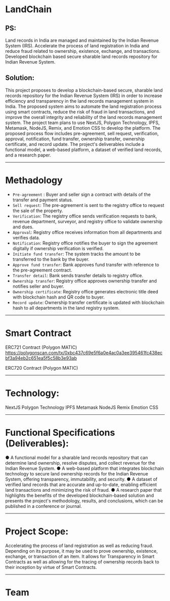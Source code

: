 # LandChain

## PS:

Land records in India are managed and maintained by the Indian Revenue System (IRS). Accelerate the process of land registration in India and reduce fraud related to ownership, existence, exchange, and transactions. Developed blockchain based secure sharable land records repository for Indian Revenue System.

## Solution:

This project proposes to develop a blockchain-based secure, sharable land records repository for the Indian Revenue System (IRS) in order to increase efficiency and transparency in the land records management system in India. The proposed system aims to automate the land registration process using smart contracts, reduce the risk of fraud in land transactions, and improve the overall integrity and reliability of the land records management system. The project team plans to use NextJS, Polygon Technology, IPFS, Metamask, NodeJS, Remix, and Emotion CSS to develop the platform. The proposed process flow includes pre-agreement, sell request, verification, approval, notification, fund transfer, ownership transfer, ownership certificate, and record update. The project's deliverables include a functional model, a web-based platform, a dataset of verified land records, and a research paper.

<hr/>

# Methadology

- `Pre-agreement` : Buyer and seller sign a contract with details of the transfer and payment status.
- `Sell request`: The pre-agreement is sent to the registry office to request the sale of the property.
- `Verification`: The registry office sends verification requests to bank, revenue department, surveyor, and registry office to validate ownership and dues.
- `Approval`: Registry office receives information from all departments and verifies data.
- `Notification`: Registry office notifies the buyer to sign the agreement digitally if ownership verification is verified.
- `Initiate fund transfer`: The system tracks the amount to be transferred to the bank by the buyer.
- `Approve fund transfer`: Bank approves fund transfer with reference to the pre-agreement contract.
- `Transfer detail`: Bank sends transfer details to registry office.
- `Ownership transfer`: Registry office approves ownership transfer and notifies seller and buyer.
- `Ownership certificate`: Registry office generates electronic title deed with blockchain hash and QR code to buyer.
- `Record update`: Ownership transfer certificate is updated with blockchain hash to all departments in the land registry system.

<hr/>

# Smart Contract

ERC721 Contract (Polygon MATIC)
https://polygonscan.com/tx/0xbc437c69e5f6a0e4ac0a3ee395461fc438ecbf3a94eb2c651ea5f5c58b3e93ab

ERC720 Contract (Polygon MATIC)

<hr/>

# Technology:

NextJS
Polygon Technology
IPFS
Metamask
NodeJS
Remix
Emotion CSS

<hr/>

# Functional Specifications (Deliverables):

● A functional model for a sharable land records repository that can determine land
ownership, resolve disputes, and collect revenue for the Indian Revenue System.
● A web-based platform that integrates blockchain technology to secure land
ownership records for the Indian Revenue System, offering transparency,
immutability, and security.
● A dataset of verified land records that are accurate and up-to-date, enabling
efficient land transactions and minimizing the risk of fraud.
● A research paper that highlights the benefits of the developed blockchain-based
solution and presents the project's methodology, results, and conclusions, which
can be published in a conference or journal.

<hr/>

# Project Scope:

Accelerating the process of land registration as well as reducing fraud. Depending on its
purpose, it may be used to prove ownership, existence, exchange, or transaction of an
item. It allows for Transparency in Smart Contracts as well as allowing for the tracing of
ownership records back to their inception by virtue of Smart Contracts.

<hr/>

# Team

<!-- {
  "_id": {
    "$oid": "643aa7040c875b4e22d36dfc"
  },
  "tokenID": 1234,
  "propertyID": 1234,
  "Survey_number": 21234,
  "Area": 2345,
  "request": true,
  "Buyer_name": "xyz",
  "InspectorName": "xyz",
  "ownerAddress": "0xA2bB6955EB5Ec0d999523d72F8d50f15A35cE242",
  "Buyer_address": "0x7ED790A1Ac108b9A50e24f5c5E061df59e3673a7",
  "Document_Access": "0xA2bB6955EB5Ec0d999523d72F8d50f15A35cE242",
  "tokensend": "finish",
  "ProcessStatus": 4,
  "Document_Verify": "process",
  "Transaction": "wait",
  "Ownership_Transfer": "wait",
  "Price": 12345,
  "ImageURL": "https://cdn.pixabay.com/photo/2015/10/05/14/50/farm-972717__340.jpg",
  "DocumentURL": "https://metamask.io/files/LeastAuthority-MetaMask-Audit-Report.pdf",
  "owner": "Owner"
}

 -->

 <!-- {
  "_id": {
    "$oid": "6442e0712f9b69be5b9c10f8"
  },
  "tokenID": 789,
  "propertyID": 789,
  "Survey_number": 789,
  "Area": 789,
  "request": true,
  "Buyer_name": "xyz",
  "InspectorName": "xyz",
  "ownerAddress": "0x7ED790A1Ac108b9A50e24f5c5E061df59e3673a7",
  "Buyer_address": "0xA2bB6955EB5Ec0d999523d72F8d50f15A35cE242",
  "Document_Access": "0xA2bB6955EB5Ec0d999523d72F8d50f15A35cE242",
  "tokensend": "finish",
  "ProcessStatus": 2,
  "Document_Verify": "process",
  "Transaction": "wait",
  "Ownership_Transfer": "wait",
  "Price": 123456,
  "ImageURL": "https://cdn.pixabay.com/photo/2015/10/05/14/50/farm-972717__340.jpg",
  "DocumentURL": "https://metamask.io/files/LeastAuthority-MetaMask-Audit-Report.pdf",
  "owner": "Ayush"
} 



{
  "owner": "Ayush",
  "City": "Nagpur",
  "State": "Maharashtra",
  "Area": "50",
  "pricePerSqFeet": "1000",
  "Previous_Price": "100000",
  "propertyID": "1111",
  "Location": "3242.4344",
  "DocumentURL": "https://metamask.io/files/LeastAuthority-MetaMask-Audit-Report.pdf",
  "physicalSurveyNo": 1111,
  "status":false
},


{
  "owner": "Shete",
  "City": "Nagpur",
  "State": "Maharashtra",
  "Area": "20",
  "pricePerSqFeet": "2000",
  "Previous_Price": "200000",
  "propertyID": "2222",
  "Location": "3242.4344",
  "DocumentURL": "https://metamask.io/files/LeastAuthority-MetaMask-Audit-Report.pdf",
  "physicalSurveyNo": 2222,
  "status":false
} -->
